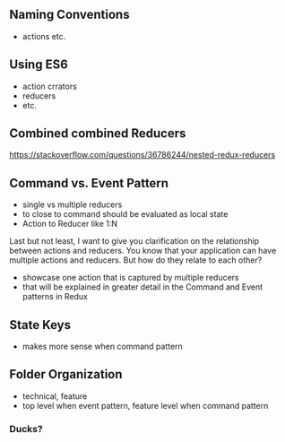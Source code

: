 ## Naming Conventions

- actions etc.

## Using ES6

- action crrators
- reducers
- etc.

## Combined combined Reducers

https://stackoverflow.com/questions/36786244/nested-redux-reducers

## Command vs. Event Pattern

- single vs multiple reducers
- to close to command should be evaluated as local state
- Action to Reducer like 1:N

Last but not least, I want to give you clarification on the relationship between actions and reducers. You know that your application can have multiple actions and reducers. But how do they relate to each other?


- showcase one action that is captured by multiple reducers
- that will be explained in greater detail in the Command and Event patterns in Redux

## State Keys

- makes more sense when command pattern

## Folder Organization

- technical, feature
- top level when event pattern, feature level when command pattern
### Ducks?
